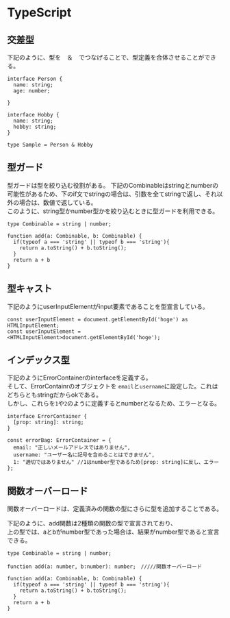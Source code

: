 # TypeScript

## 交差型

下記のように、型を　＆　でつなげることで、型定義を合体させることができる。  
```
interface Person {
  name: string;
  age: number;

}

interface Hobby {
  name: string;
  hobby: string;
}

type Sample = Person & Hobby

```

## 型ガード
型ガードは型を絞り込む役割がある。
下記のCombinableはstringとnumberの可能性があるため、下のif文でstringの場合は、引数を全てstringで返し、それ以外の場合は、数値で返している。  
このように、string型かnumber型かを絞り込むときに型ガードを利用できる。  
```
type Combinable = string | number;

function add(a: Combinable, b: Combinable) {
  if(typeof a === 'string' || typeof b === 'string'){
    return a.toString() + b.toString();
  }
  return a + b
}
```

## 型キャスト

下記のようにuserInputElementがinput要素であることを型宣言している。
```
const userInputElement = document.getElementById('hoge') as HTMLInputElement;
const userInputElement = <HTMLInputElement>document.getElementById('hoge');

```

## インデックス型

下記のようにErrorContainerのinterfaceを定義する。  
そして、ErrorContainrのオブジェクトを `email`と`username`に設定した。これはどちらともstringだからokである。  
しかし、これらを`1`や`2`のように定義するとnumberとなるため、エラーとなる。
```
interface ErrorContainer {
  [prop: string]: string;
}

const errorBag: ErrorContainer = {
  email: "正しいメールアドレスではありません",
  username: "ユーザー名に記号を含めることはできません",
  1: "適切ではありません" //1はnumber型であるため[prop: string]に反し、エラー
};
```

## 関数オーバーロード
関数オーバーロードは、定義済みの関数の型にさらに型を追加することである。  

下記のように、add関数は2種類の関数の型で宣言されており、  
上の型では、aとbがnumber型であった場合は、結果がnumber型であると宣言できる。
```
type Combinable = string | number;

function add(a: number, b:number): number;　/////関数オーバーロード

function add(a: Combinable, b: Combinable) {
  if(typeof a === 'string' || typeof b === 'string'){
    return a.toString() + b.toString();
  }
  return a + b
}
```

